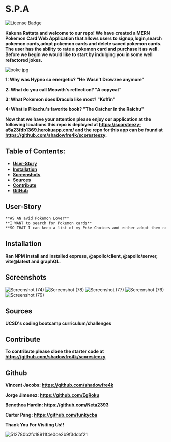 # S.P.A

![License Badge](https://img.shields.io/badge/license-MIT-green)


**Kakuna Rattata and welcome to our repo! We have created a MERN Pokemon Card Web Application that allows users to signup,login,search pokemon cards,adopt pokemon cards and delete saved pokemon cards. The user has the ability to rate a pokemon card and purchase it as well. Before we begin we would like to start by indulging you in some well refactored jokes.**  

![poke jpg](https://github.com/shadowfre4k/scoresteezy/assets/128006949/7a510e25-5fce-4ba4-b298-9a749ad91f08)



**1: Why was Hypno so energetic? "He Wasn't Drowzee anymore"**

**2: What do you call Meowth's reflection? "A copycat"**

**3: What Pokemon does Dracula like most? "Koffin"**

**4: What is Pikachu's favorite book? "The Catcher in the Raichu"**

**Now that we have your attention please enjoy our application at the following locations this repo is deployed at https://scorsteezy-a5a23fdb1369.herokuapp.com/ and the repo for this app can be found at https://github.com/shadowfre4k/scoresteezy.**

## Table of Contents:
* <span style="color:green; font-weight:bold;">[User-Story](#user-story)</span>
* <span style="color:green; font-weight:bold;">[Installation](#installation)</span>
* <span style="color:green; font-weight:bold;">[Screenshots](#screenshots)</span>
* <span style="color:green; font-weight:bold;">[Sources](#sources)</span>
* <span style="color:green; font-weight:bold;">[Contribute](#contribute)</span>
* <span style="color:green; font-weight:bold;">[GitHub](#github)</span>

## User-Story

```md
**AS AN avid Pokemon Lover**
**I WANT to search for Pokemon cards**
**SO THAT I can keep a list of my Poke Choices and either adopt them now or save them for later**
```


## Installation

**Ran NPM install and installed express, @apollo/client, @apollo/server, vite@latest and graphQL.**

## Screenshots



![Screenshot (74)](https://github.com/shadowfre4k/scoresteezy/assets/128006949/f02d5c43-a7f5-4298-a9f6-892c05d392c0)
![Screenshot (78)](https://github.com/shadowfre4k/scoresteezy/assets/128006949/10e42fa7-5b44-4be9-b014-505229e42009)
![Screenshot (77)](https://github.com/shadowfre4k/scoresteezy/assets/128006949/359b5c26-b307-43ec-8726-5f53d0736f27)
![Screenshot (76)](https://github.com/shadowfre4k/scoresteezy/assets/128006949/bde972ed-e449-479d-8e05-6f299ad20fe9)
![Screenshot (79)](https://github.com/shadowfre4k/scoresteezy/assets/128006949/0f51c641-ede2-4e2f-97d3-7f8243316477)



## Sources

**UCSD's coding bootcamp curriculum/challenges**



## Contribute

**To contribute please clone the starter code at https://github.com/shadowfre4k/scoresteezy**

## Github

**Vincent Jacobs: https://github.com/shadowfre4k**

**Jorge Jimenez: https://github.com/EgRoku**

**Benethea Hardin: https://github.com/Neta2393**

**Carter Pang: https://github.com/funkycba**


**Thank You For Visiting Us!!**


![512780b2fc18911f4e0ce2b9f3dcbf21](https://github.com/shadowfre4k/scoresteezy/assets/128006949/eda9cd2c-cfd2-49af-af8b-8a8ba6415e67)

